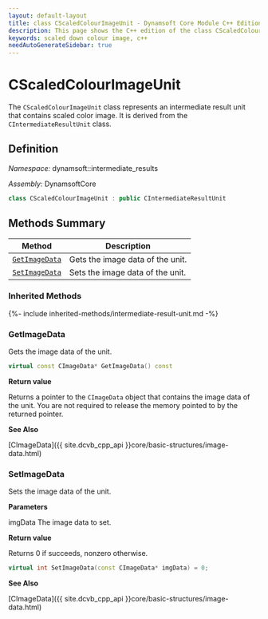 ```yaml
---
layout: default-layout
title: class CScaledColourImageUnit - Dynamsoft Core Module C++ Edition API Reference
description: This page shows the C++ edition of the class CScaledColourImageUnit in Dynamsoft Core Module.
keywords: scaled down colour image, c++
needAutoGenerateSidebar: true
---
```


# CScaledColourImageUnit

The `CScaledColourImageUnit` class represents an intermediate result unit that contains scaled color image. It is derived from the `CIntermediateResultUnit` class.

## Definition

*Namespace:* dynamsoft::intermediate_results

*Assembly:* DynamsoftCore

```cpp
class CScaledColourImageUnit : public CIntermediateResultUnit
```

## Methods Summary

| Method               | Description |
|----------------------|-------------|
| [`GetImageData`](#getimagedata) | Gets the image data of the unit.|
| [`SetImageData`](#setimagedata) | Sets the image data of the unit. |

### Inherited Methods

{%- include inherited-methods/intermediate-result-unit.md -%}

### GetImageData

Gets the image data of the unit.

```cpp
virtual const CImageData* GetImageData() const
```

**Return value**

Returns a pointer to the `CImageData` object that contains the image data of the unit. You are not required to release the memory pointed to by the returned pointer.

**See Also**

[CImageData]({{ site.dcvb_cpp_api }}core/basic-structures/image-data.html)

### SetImageData

Sets the image data of the unit.

**Parameters**

imgData The image data to set.

**Return value**

Returns 0 if succeeds, nonzero otherwise.

```cpp
virtual int SetImageData(const CImageData* imgData) = 0;
```

**See Also**

[CImageData]({{ site.dcvb_cpp_api }}core/basic-structures/image-data.html)
